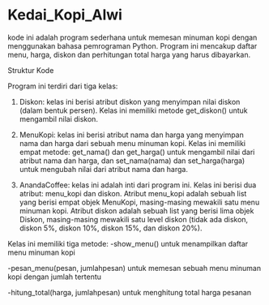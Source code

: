 # Kedai_Kopi_Alwi
kode ini adalah program sederhana untuk memesan minuman kopi dengan menggunakan bahasa pemrograman Python. Program ini mencakup daftar menu, harga, diskon dan perhitungan total harga yang harus dibayarkan.

Struktur Kode

Program ini terdiri dari tiga kelas:

1. Diskon: kelas ini berisi atribut diskon yang menyimpan nilai diskon (dalam bentuk persen). Kelas ini memiliki metode get_diskon() untuk mengambil nilai diskon.

2. MenuKopi: kelas ini berisi atribut nama dan harga yang menyimpan nama dan harga dari sebuah menu minuman kopi. Kelas ini memiliki empat metode: get_nama() dan get_harga() untuk mengambil nilai dari atribut nama dan harga, dan set_nama(nama) dan set_harga(harga) untuk mengubah nilai dari atribut nama dan harga.

3. AnandaCoffee: kelas ini adalah inti dari program ini. Kelas ini berisi dua atribut: menu_kopi dan diskon. Atribut menu_kopi adalah sebuah list yang berisi empat objek MenuKopi, masing-masing mewakili satu menu minuman kopi. Atribut diskon adalah sebuah list yang berisi lima objek Diskon, masing-masing mewakili satu level diskon (tidak ada diskon, diskon 5%, diskon 10%, diskon 15%, dan diskon 20%). 

Kelas ini memiliki tiga metode: 
-show_menu() untuk menampilkan daftar menu minuman kopi

-pesan_menu(pesan, jumlahpesan) untuk memesan sebuah menu minuman kopi dengan jumlah tertentu

-hitung_total(harga, jumlahpesan) untuk menghitung total harga pesanan
